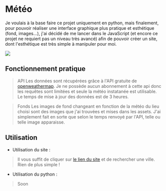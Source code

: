 # Météo
Je voulais à la base faire ce projet uniquement en python, mais finalement, pour pouvoir réaliser une interface graphique
plus pratique et esthétique (fond, images...), j'ai décidé de me lancer dans le JavaScript (et encore ce projet ne requiert pas un
niveau très avancé) afin de pouvoir créer un site, dont l'esthétique est très simple à manipuler pour moi.

![](https://i.imgur.com/hrcsjSv.png)

## Fonctionnement pratique
> API
Les données sont récupérées grâce à l'API gratuite de [openweathermap](https://openweathermap.org/).
Je ne possède aucun abonnement à cette api donc les requêtes sont limitées et seule la météo instatanée est utilisable.
Le temps de mise à jour des données est de 3 heures.

> Fonds
Les images de fond changeant en fonction de la météo du lieu choisi sont des images que j'ai trouvées et mises dans les assets.
J'ai simplement fait en sorte que selon le temps renvoyé par l'API, telle ou telle image apparaisse.

## Utilisation
- Utilisation du site :
> Il vous suffit de cliquer sur [le lien du site](https://s-ow.github.io/meteo) et de rechercher une ville.
> Rien de plus simple !

- Utilisation du python :
> Soon
